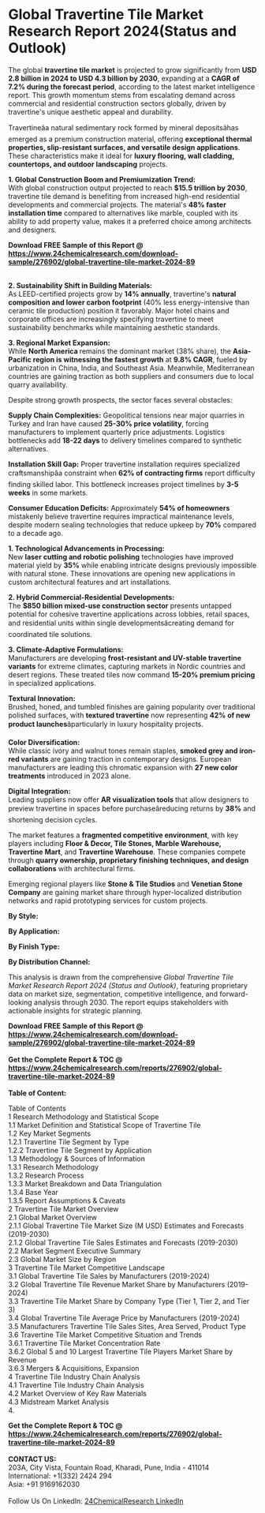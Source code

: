 <h1>Global Travertine Tile Market Research Report 2024(Status and Outlook)</h1><p>The global <strong>travertine tile market</strong> is projected to grow significantly from <strong>USD 2.8 billion in 2024 to USD 4.3 billion by 2030</strong>, expanding at a <strong>CAGR of 7.2% during the forecast period</strong>, according to the latest market intelligence report. This growth momentum stems from escalating demand across commercial and residential construction sectors globally, driven by travertine's unique aesthetic appeal and durability.</p><p>Travertineâa natural sedimentary rock formed by mineral depositsâhas emerged as a premium construction material, offering <strong>exceptional thermal properties, slip-resistant surfaces, and versatile design applications</strong>. These characteristics make it ideal for <strong>luxury flooring, wall cladding, countertops, and outdoor landscaping</strong> projects.</p><p><strong>1. Global Construction Boom and Premiumization Trend:</strong><br>
With global construction output projected to reach <strong>$15.5 trillion by 2030</strong>, travertine tile demand is benefiting from increased high-end residential developments and commercial projects. The material's <strong>48% faster installation time</strong> compared to alternatives like marble, coupled with its ability to add property value, makes it a preferred choice among architects and designers.</p><div><b>Download FREE Sample of this Report @ 
            <a href="https://www.24chemicalresearch.com/download-sample/276902/global-travertine-tile-market-2024-89">
            https://www.24chemicalresearch.com/download-sample/276902/global-travertine-tile-market-2024-89</a></b></div><br><p><strong>2. Sustainability Shift in Building Materials:</strong><br>
As LEED-certified projects grow by <strong>14% annually</strong>, travertine's <strong>natural composition and lower carbon footprint</strong> (40% less energy-intensive than ceramic tile production) position it favorably. Major hotel chains and corporate offices are increasingly specifying travertine to meet sustainability benchmarks while maintaining aesthetic standards.</p><p><strong>3. Regional Market Expansion:</strong><br>
While <strong>North America </strong>remains the dominant market (38% share), the <strong>Asia-Pacific region is witnessing the fastest growth</strong> at <strong>9.8% CAGR</strong>, fueled by urbanization in China, India, and Southeast Asia. Meanwhile, Mediterranean countries are gaining traction as both suppliers and consumers due to local quarry availability.</p><p>Despite strong growth prospects, the sector faces several obstacles:</p><p><strong>Supply Chain Complexities:</strong> Geopolitical tensions near major quarries in Turkey and Iran have caused <strong>25-30% price volatility</strong>, forcing manufacturers to implement quarterly price adjustments. Logistics bottlenecks add <strong>18-22 days</strong> to delivery timelines compared to synthetic alternatives.</p><p><strong>Installation Skill Gap:</strong> Proper travertine installation requires specialized craftsmanshipâa constraint when <strong>62% of contracting firms</strong> report difficulty finding skilled labor. This bottleneck increases project timelines by <strong>3-5 weeks</strong> in some markets.</p><p><strong>Consumer Education Deficits:</strong> Approximately <strong>54% of homeowners</strong> mistakenly believe travertine requires impractical maintenance levels, despite modern sealing technologies that reduce upkeep by <strong>70%</strong> compared to a decade ago.</p><p><strong>1. Technological Advancements in Processing:</strong><br>
New <strong>laser cutting and robotic polishing</strong> technologies have improved material yield by <strong>35%</strong> while enabling intricate designs previously impossible with natural stone. These innovations are opening new applications in custom architectural features and art installations.</p><p><strong>2. Hybrid Commercial-Residential Developments:</strong><br>
The <strong>$850 billion mixed-use construction sector</strong> presents untapped potential for cohesive travertine applications across lobbies, retail spaces, and residential units within single developmentsâcreating demand for coordinated tile solutions.</p><p><strong>3. Climate-Adaptive Formulations:</strong><br>
Manufacturers are developing <strong>frost-resistant and UV-stable travertine variants</strong> for extreme climates, capturing markets in Nordic countries and desert regions. These treated tiles now command <strong>15-20% premium pricing</strong> in specialized applications.</p><p><strong>Textural Innovation:</strong><br>
	Brushed, honed, and tumbled finishes are gaining popularity over traditional polished surfaces, with <strong>textured travertine</strong> now representing <strong>42% of new product launches</strong>âparticularly in luxury hospitality projects.</p><p><strong>Color Diversification:</strong><br>
	While classic ivory and walnut tones remain staples, <strong>smoked grey and iron-red variants</strong> are gaining traction in contemporary designs. European manufacturers are leading this chromatic expansion with <strong>27 new color treatments</strong> introduced in 2023 alone.</p><p><strong>Digital Integration:</strong><br>
	Leading suppliers now offer <strong>AR visualization tools </strong>that allow designers to preview travertine in spaces before purchaseâreducing returns by <strong>38%</strong> and shortening decision cycles.</p><p>The market features a <strong>fragmented competitive environment</strong>, with key players including <strong>Floor &amp; Decor, Tile Stones, Marble Warehouse, Travertine Mart</strong>, and <strong>Travertine Warehouse</strong>. These companies compete through <strong>quarry ownership, proprietary finishing techniques, and design collaborations</strong> with architectural firms.</p><p>Emerging regional players like <strong>Stone &amp; Tile Studios</strong> and <strong>Venetian Stone Company</strong> are gaining market share through hyper-localized distribution networks and rapid prototyping services for custom projects.</p><p><strong>By Style:</strong></p><p><strong>By Application:</strong></p><p><strong>By Finish Type:</strong></p><p><strong>By Distribution Channel:</strong></p><p>This analysis is drawn from the comprehensive <em>Global Travertine Tile Market Research Report 2024 (Status and Outlook)</em>, featuring proprietary data on market size, segmentation, competitive intelligence, and forward-looking analysis through 2030. The report equips stakeholders with actionable insights for strategic planning.</p><div><b>Download FREE Sample of this Report @ 
            <a href="https://www.24chemicalresearch.com/download-sample/276902/global-travertine-tile-market-2024-89">
            https://www.24chemicalresearch.com/download-sample/276902/global-travertine-tile-market-2024-89</a></b></div><br><div><b>Get the Complete Report & TOC @ 
            <a href="https://www.24chemicalresearch.com/reports/276902/global-travertine-tile-market-2024-89">
            https://www.24chemicalresearch.com/reports/276902/global-travertine-tile-market-2024-89</a></b></div><br>
            <b>Table of Content:</b><p>Table of Contents<br />
1 Research Methodology and Statistical Scope<br />
1.1 Market Definition and Statistical Scope of Travertine Tile<br />
1.2 Key Market Segments<br />
1.2.1 Travertine Tile Segment by Type<br />
1.2.2 Travertine Tile Segment by Application<br />
1.3 Methodology & Sources of Information<br />
1.3.1 Research Methodology<br />
1.3.2 Research Process<br />
1.3.3 Market Breakdown and Data Triangulation<br />
1.3.4 Base Year<br />
1.3.5 Report Assumptions & Caveats<br />
2 Travertine Tile Market Overview<br />
2.1 Global Market Overview<br />
2.1.1 Global Travertine Tile Market Size (M USD) Estimates and Forecasts (2019-2030)<br />
2.1.2 Global Travertine Tile Sales Estimates and Forecasts (2019-2030)<br />
2.2 Market Segment Executive Summary<br />
2.3 Global Market Size by Region<br />
3 Travertine Tile Market Competitive Landscape<br />
3.1 Global Travertine Tile Sales by Manufacturers (2019-2024)<br />
3.2 Global Travertine Tile Revenue Market Share by Manufacturers (2019-2024)<br />
3.3 Travertine Tile Market Share by Company Type (Tier 1, Tier 2, and Tier 3)<br />
3.4 Global Travertine Tile Average Price by Manufacturers (2019-2024)<br />
3.5 Manufacturers Travertine Tile Sales Sites, Area Served, Product Type<br />
3.6 Travertine Tile Market Competitive Situation and Trends<br />
3.6.1 Travertine Tile Market Concentration Rate<br />
3.6.2 Global 5 and 10 Largest Travertine Tile Players Market Share by Revenue<br />
3.6.3 Mergers & Acquisitions, Expansion<br />
4 Travertine Tile Industry Chain Analysis<br />
4.1 Travertine Tile Industry Chain Analysis<br />
4.2 Market Overview of Key Raw Materials<br />
4.3 Midstream Market Analysis<br />
4.</p><div><b>Get the Complete Report & TOC @ 
            <a href="https://www.24chemicalresearch.com/reports/276902/global-travertine-tile-market-2024-89">
            https://www.24chemicalresearch.com/reports/276902/global-travertine-tile-market-2024-89</a></b></div><br><b>CONTACT US:</b><br>
            203A, City Vista, Fountain Road, Kharadi, Pune, India - 411014<br>
            International: +1(332) 2424 294<br>
            Asia: +91 9169162030 <br><br>
            Follow Us On LinkedIn: <a href="https://www.linkedin.com/company/24chemicalresearch/">24ChemicalResearch LinkedIn</a>